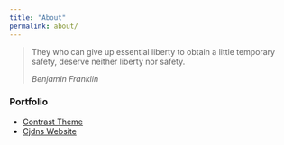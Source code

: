 ```yaml
---
title: "About"
permalink: about/
---
```

> They who can give up essential liberty to obtain a little temporary safety, deserve neither liberty nor safety.
> 
> _Benjamin Franklin_

### Portfolio

* [Contrast Theme](http://niklabs.cf/contrast)
* [Cjdns Website](http://mawalu.github.io/cjdns-website)
